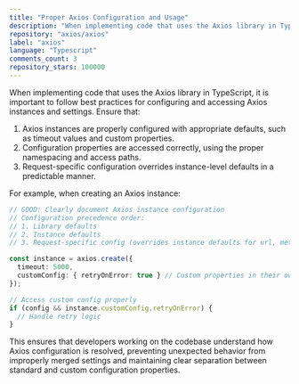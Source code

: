 ```yaml
---
title: "Proper Axios Configuration and Usage"
description: "When implementing code that uses the Axios library in TypeScript, it is important to follow best practices for configuring and accessing Axios instances and settings. Ensure that Axios instances are properly configured with appropriate defaults, configuration properties are accessed correctly, and request-specific configuration overrides instance-level defaults in a predictable manner."
repository: "axios/axios"
label: "axios"
language: "Typescript"
comments_count: 3
repository_stars: 100000
---
```


When implementing code that uses the Axios library in TypeScript, it is important to follow best practices for configuring and accessing Axios instances and settings. Ensure that:

1. Axios instances are properly configured with appropriate defaults, such as timeout values and custom properties.
2. Configuration properties are accessed correctly, using the proper namespacing and access paths.
3. Request-specific configuration overrides instance-level defaults in a predictable manner.

For example, when creating an Axios instance:

```typescript
// GOOD: Clearly document Axios instance configuration
// Configuration precedence order:
// 1. Library defaults
// 2. Instance defaults
// 3. Request-specific config (overrides instance defaults for url, method, params, data)

const instance = axios.create({
  timeout: 5000,
  customConfig: { retryOnError: true } // Custom properties in their own namespace
});

// Access custom config properly
if (config && instance.customConfig.retryOnError) {
  // Handle retry logic
}
```

This ensures that developers working on the codebase understand how Axios configuration is resolved, preventing unexpected behavior from improperly merged settings and maintaining clear separation between standard and custom configuration properties.